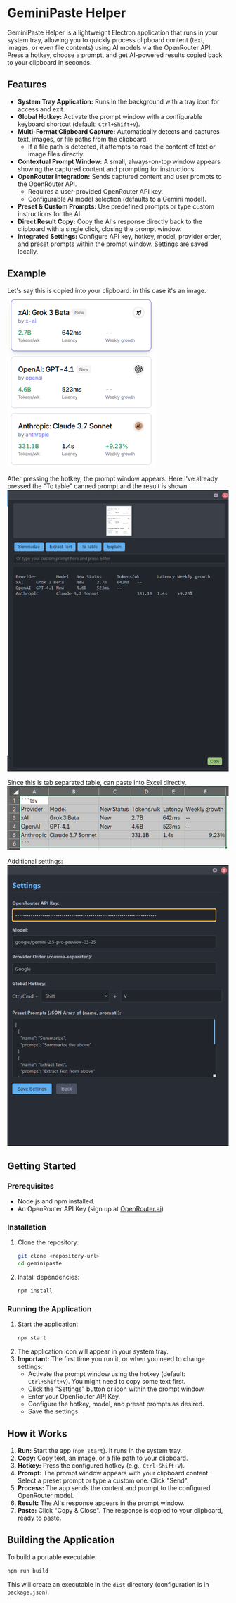 # GeminiPaste Helper

GeminiPaste Helper is a lightweight Electron application that runs in your system tray, allowing you to quickly process clipboard content (text, images, or even file contents) using AI models via the OpenRouter API. Press a hotkey, choose a prompt, and get AI-powered results copied back to your clipboard in seconds.

## Features

*   **System Tray Application:** Runs in the background with a tray icon for access and exit.
*   **Global Hotkey:** Activate the prompt window with a configurable keyboard shortcut (default: `Ctrl+Shift+V`).
*   **Multi-Format Clipboard Capture:** Automatically detects and captures text, images, or file paths from the clipboard.
    *   If a file path is detected, it attempts to read the content of text or image files directly.
*   **Contextual Prompt Window:** A small, always-on-top window appears showing the captured content and prompting for instructions.
*   **OpenRouter Integration:** Sends captured content and user prompts to the OpenRouter API.
    *   Requires a user-provided OpenRouter API key.
    *   Configurable AI model selection (defaults to a Gemini model).
*   **Preset & Custom Prompts:** Use predefined prompts or type custom instructions for the AI.
*   **Direct Result Copy:** Copy the AI's response directly back to the clipboard with a single click, closing the prompt window.
*   **Integrated Settings:** Configure API key, hotkey, model, provider order, and preset prompts within the prompt window. Settings are saved locally.

## Example

Let's say this is copied into your clipboard. in this case it's an image.
![Input Content](screenshots/clipcontent_input.png)

After pressing the hotkey, the prompt window appears. Here I've already pressed the "To table" canned prompt and the result is shown.
![Main Window](screenshots/main_window.png)

Since this is tab separated table, can paste into Excel directly.
![Output Example](screenshots/paste_table_in_excel.png)

Additional settings:
![Settings Screen](screenshots/settings_screen.png)


## Getting Started

### Prerequisites

*   Node.js and npm installed.
*   An OpenRouter API Key (sign up at [OpenRouter.ai](https://openrouter.ai/))

### Installation

1.  Clone the repository:
    ```bash
    git clone <repository-url>
    cd geminipaste
    ```
2.  Install dependencies:
    ```bash
    npm install
    ```

### Running the Application

1.  Start the application:
    ```bash
    npm start
    ```
2.  The application icon will appear in your system tray.
3.  **Important:** The first time you run it, or when you need to change settings:
    *   Activate the prompt window using the hotkey (default: `Ctrl+Shift+V`). You might need to copy some text first.
    *   Click the "Settings" button or icon within the prompt window.
    *   Enter your OpenRouter API Key.
    *   Configure the hotkey, model, and preset prompts as desired.
    *   Save the settings.

## How it Works

1.  **Run:** Start the app (`npm start`). It runs in the system tray.
2.  **Copy:** Copy text, an image, or a file path to your clipboard.
3.  **Hotkey:** Press the configured hotkey (e.g., `Ctrl+Shift+V`).
4.  **Prompt:** The prompt window appears with your clipboard content. Select a preset prompt or type a custom one. Click "Send".
5.  **Process:** The app sends the content and prompt to the configured OpenRouter model.
6.  **Result:** The AI's response appears in the prompt window.
7.  **Paste:** Click "Copy & Close". The response is copied to your clipboard, ready to paste.

## Building the Application

To build a portable executable:

```bash
npm run build
```

This will create an executable in the `dist` directory (configuration is in `package.json`).
